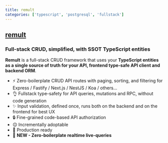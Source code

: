 ```yaml
---
title: remult
categories: ['typescript', 'postgresql', 'fullstack']
---
```

## [remult](https://github.com/remult/remult)

### Full-stack CRUD, simplified, with SSOT TypeScript entities


**Remult** is a full-stack CRUD framework that uses your **TypeScript entities
as a single source of truth for your API, frontend type-safe API client and
backend ORM**.

- :zap: Zero-boilerplate CRUD API routes with paging, sorting, and filtering for Express / Fastify / Next.js / NestJS / Koa / others...
- :ok_hand: Fullstack type-safety for API queries, mutations and RPC, without code generation
- :sparkles: Input validation, defined once, runs both on the backend and on the frontend for best UX
- :lock: Fine-grained code-based API authorization
- :relieved: Incrementally adoptable
- :rocket: Production ready
- :mega: **NEW - Zero-boilerplate realtime live-queries**
